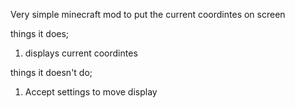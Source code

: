 Very simple minecraft mod to put the current coordintes on screen

things it does;  
1. displays current coordintes

things it doesn't do;  
1. Accept settings to move display
